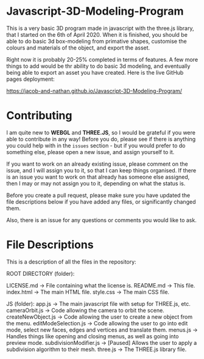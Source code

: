 # Javascript-3D-Modeling-Program
This is a very basic 3D program made in javascript with the three.js library, that I started on the 6th of April 2020. When it is finished, you should be able to do basic 3d box-modeling from primative shapes, customise the colours and materials of the object, and export the asset.

Right now it is probably 20-25% completed in terms of features. A few more things to add would be thr ability to do basic 3d modeling, and eventually being able to export an asset you have created. Here is the live GitHub pages deployment:

https://jacob-and-nathan.github.io/Javascript-3D-Modeling-Program/

# Contributing
I am quite new to **WEBGL** and  **THREE.JS**, so I would be grateful if you were able to contribute in any way! Before you do, please see if there is anything you could help with in the `issues` section - but if you would prefer to do something else, please open a new issue, and assign yourself to it. 

If you want to work on an already existing issue, please comment on the issue, and I will assign you to it, so that I can keep things organised.
If there is an issue you want to work on that already has someone else assigned, then I may or may not assign you to it, depending on what the status is.

Before you create a pull request, please make sure you have updated the file descriptions below if you have added any files, or significantly changed them.

Also, there is an issue for any questions or comments you would like to ask.

# File Descriptions
This is a description of all the files in the repository:

ROOT DIRECTORY (folder):

  LICENSE.md -> File containing what the license is.
  README.md -> This file.
  index.html -> The main HTML file.
  style.css -> The main CSS file.
  
  JS (folder):
    app.js -> The main javascript file with setup for THREE.js, etc.
    cameraOrbit.js -> Code allowing the camera to orbit the scene.
    createNewObject.js -> Code allowing the user to create a new object from the menu.
    editModeSelection.js -> Code allowing the user to go into edit mode, select new faces, edges and vertices and translate them.
    menus.js -> Handles things like opening and closing menus, as well as going into preview mode.
    subdivisionModifier.js -> [Paused] Allows the user to apply a subdivision algorithm to their mesh.
    three.js -> The THREE.js library file.

